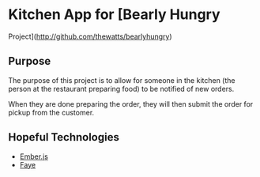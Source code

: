 # Kitchen App for [Bearly Hungry
Project](http://github.com/thewatts/bearlyhungry)

## Purpose
The purpose of this project is to allow for someone in the kitchen (the person
at the restaurant preparing food) to be notified of new orders.

When they are done preparing the order, they will then submit the order for
pickup from the customer.

## Hopeful Technologies
- [Ember.js](http://emberjs.com)
- [Faye](http://faye.jcoglan.com)
